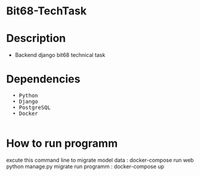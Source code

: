 # Bit68-TechTask

# Description
* Backend django bit68 technical task

# Dependencies
<pre>
  • Python 
  • Django
  • PostgreSQL
  • Docker
  
</pre>

# How to run programm
excute this command line to migrate model data : docker-compose run web python manage.py migrate 
run programm : docker-compose up

